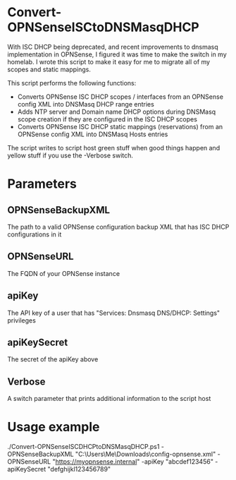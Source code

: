 # Convert-OPNSenseISCtoDNSMasqDHCP
With ISC DHCP being deprecated, and recent improvements to dnsmasq implementation in OPNSense, I figured it was time to make the switch in my homelab. I wrote this script to make it easy for me to migrate all of my scopes and static mappings.

This script performs the following functions:
- Converts OPNSense ISC DHCP scopes / interfaces from an OPNSense config XML into DNSMasq DHCP range entries
- Adds NTP server and Domain name DHCP options during DNSMasq scope creation if they are configured in the ISC DHCP scopes
- Converts OPNSense ISC DHCP static mappings (reservations) from an OPNSense config XML into DNSMasq Hosts entries

The script writes to script host green stuff when good things happen and yellow stuff if you use the -Verbose switch.

# Parameters
## OPNSenseBackupXML
The path to a valid OPNSense configuration backup XML that has ISC DHCP configurations in it

## OPNSenseURL
The FQDN of your OPNSense instance

## apiKey
The API key of a user that has "Services: Dnsmasq DNS/DHCP: Settings" privileges

## apiKeySecret
The secret of the apiKey above

## Verbose
A switch parameter that prints additional information to the script host

# Usage example
./Convert-OPNSenseISCDHCPtoDNSMasqDHCP.ps1 -OPNSenseBackupXML "C:\Users\Me\Downloads\config-opnsense.xml" -OPNSenseURL "https://myopnsense.internal" -apiKey "abcdef123456" -apiKeySecret "defghijkl123456789"

